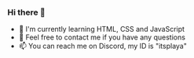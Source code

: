 ### Hi there 👋

- 🌱 I'm currently learning HTML, CSS and JavaScript
- 💬 Feel free to contact me if you have any questions
- 📫 You can reach me on Discord, my ID is "itsplaya"
